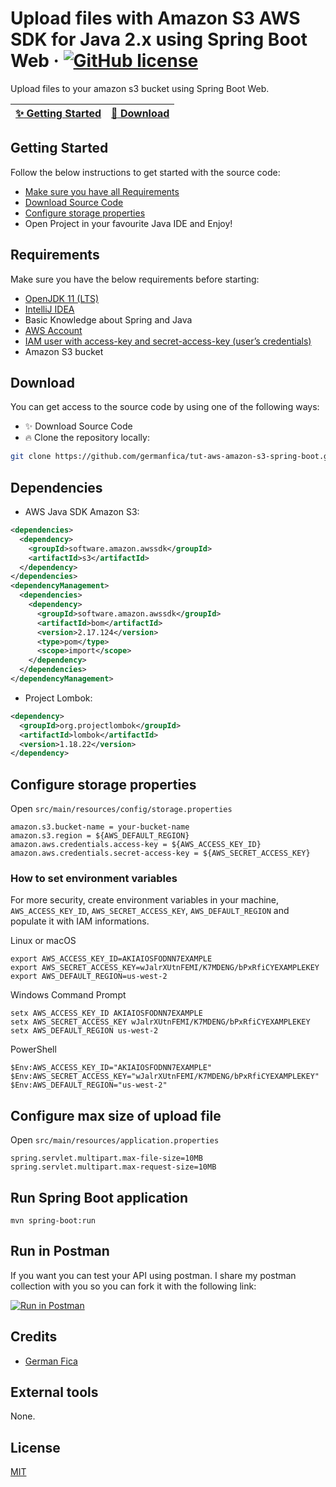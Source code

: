# Upload files with Amazon S3 AWS SDK for Java 2.x using Spring Boot Web &middot; [![GitHub license](https://img.shields.io/badge/license-MIT-blue.svg)](https://github.com/germanfica/tut-aws-amazon-s3-spring-boot/blob/main/LICENSE)

Upload files to your amazon s3 bucket using Spring Boot Web.

| [:sparkles: Getting Started](#getting-started) | [:rocket: Download](#download) |
| --------------- | -------- |

## Getting Started

Follow the below instructions to get started with the source code:
- [Make sure you have all Requirements](#requirements)
- [Download Source Code](#download)
- [Configure storage properties](#configure-storage-properties)
- Open Project in your favourite Java IDE and Enjoy!

## Requirements

Make sure you have the below requirements before starting:
- [OpenJDK 11 (LTS)](https://adoptium.net/?variant=openjdk11)
- [IntelliJ IDEA](https://www.jetbrains.com/idea/)
- Basic Knowledge about Spring and Java
- [AWS Account](https://aws.amazon.com/console/)
- [IAM user with access-key and secret-access-key (user’s credentials)](https://lightsail.aws.amazon.com/ls/docs/en_us/articles/amazon-lightsail-managing-access-for-an-iam-user)
- Amazon S3 bucket

## Download
You can get access to the source code by using one of the following ways:
- :sparkles: Download Source Code
- :fire: Clone the repository locally:
```bash
git clone https://github.com/germanfica/tut-aws-amazon-s3-spring-boot.git
```

## Dependencies

- AWS Java SDK Amazon S3:

```xml
<dependencies>
  <dependency>
    <groupId>software.amazon.awssdk</groupId>
    <artifactId>s3</artifactId>
  </dependency>
</dependencies>
<dependencyManagement>
  <dependencies>
    <dependency>
      <groupId>software.amazon.awssdk</groupId>
      <artifactId>bom</artifactId>
      <version>2.17.124</version>
      <type>pom</type>
      <scope>import</scope>
    </dependency>
  </dependencies>
</dependencyManagement>
```

- Project Lombok:

```xml
<dependency>
  <groupId>org.projectlombok</groupId>
  <artifactId>lombok</artifactId>
  <version>1.18.22</version>
</dependency>
```

## Configure storage properties

Open `src/main/resources/config/storage.properties`

```
amazon.s3.bucket-name = your-bucket-name
amazon.s3.region = ${AWS_DEFAULT_REGION}
amazon.aws.credentials.access-key = ${AWS_ACCESS_KEY_ID}
amazon.aws.credentials.secret-access-key = ${AWS_SECRET_ACCESS_KEY}
```

### How to set environment variables

For more security, create environment variables in your machine, `AWS_ACCESS_KEY_ID`, `AWS_SECRET_ACCESS_KEY`, `AWS_DEFAULT_REGION` and populate it with IAM informations.

Linux or macOS

```shell
export AWS_ACCESS_KEY_ID=AKIAIOSFODNN7EXAMPLE
export AWS_SECRET_ACCESS_KEY=wJalrXUtnFEMI/K7MDENG/bPxRfiCYEXAMPLEKEY
export AWS_DEFAULT_REGION=us-west-2
```

Windows Command Prompt

```shell
setx AWS_ACCESS_KEY_ID AKIAIOSFODNN7EXAMPLE
setx AWS_SECRET_ACCESS_KEY wJalrXUtnFEMI/K7MDENG/bPxRfiCYEXAMPLEKEY
setx AWS_DEFAULT_REGION us-west-2
```

PowerShell
```shell
$Env:AWS_ACCESS_KEY_ID="AKIAIOSFODNN7EXAMPLE"
$Env:AWS_SECRET_ACCESS_KEY="wJalrXUtnFEMI/K7MDENG/bPxRfiCYEXAMPLEKEY"
$Env:AWS_DEFAULT_REGION="us-west-2"
```

## Configure max size of upload file

Open `src/main/resources/application.properties`

```
spring.servlet.multipart.max-file-size=10MB
spring.servlet.multipart.max-request-size=10MB
```

## Run Spring Boot application
```
mvn spring-boot:run
```

## Run in Postman

If you want you can test your API using postman. I share my postman collection with you so you can fork it with the following link:

[![Run in Postman](https://run.pstmn.io/button.svg)](https://app.getpostman.com/run-collection/17519816-64bbc81f-3389-4b0b-be07-cb2f2860a10d?action=collection%2Ffork&collection-url=entityId%3D17519816-64bbc81f-3389-4b0b-be07-cb2f2860a10d%26entityType%3Dcollection%26workspaceId%3Ddcb61960-dba5-425f-b36f-d40df692531c)

## Credits
- [German Fica](https://germanfica.com/)

## External tools
None.

## License
[MIT](https://opensource.org/licenses/MIT)
